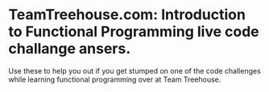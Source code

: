 # TeamTreehouse.com: Introduction to Functional Programming live code challange ansers.
Use these to help you out if you get stumped on one of the code challenges while learning functional programming over at Team Treehouse.
